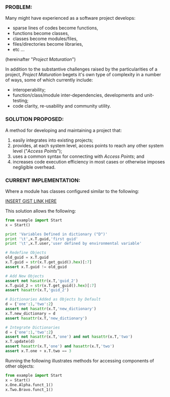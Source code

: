 
### PROBLEM:

Many might have experienced as a software project develops:

- sparse lines of codes become functions,
- functions become classes,
- classes become modules/files,
- files/directories become libraries,
- etc \.\.\.

(hereinafter "*Project Maturation*")

In addition to the substantive challenges raised by the particularities of a project, *Project Maturation* begets it's own type of complexity in a number of ways, some of which currently include:

- interoperability;
- function/class/module inter-dependencies, developments and unit-testing;
- code clarity, re-usability and community utility.

### SOLUTION PROPOSED:

A method for developing and maintaining a project that:

1. easily integrates into existing projects;
2. provides, at each system level, access points to reach any other system level ("*Access Points*");
3. uses a common syntax for connecting with *Access Points*; and
4. increases code execution efficiency in most cases or otherwise imposes negligible overhead.

### CURRENT IMPLEMENTATION:

Where a module has classes configured similar to the following:

[INSERT GIST LINK HERE](http://)

This solution allows the following:

``` python
from example import Start
x = Start()

print 'Variables Defined in dictionary ("D")'
print '\t',x.T.guid,'first guid'
print '\t',x.T.user,'user defined by environmental variable'

# Redefine Objects
old_guid = x.T.guid
x.T.guid = str(x.T.get_guid().hex)[:7]
assert x.T.guid != old_guid

# Add New Objects
assert not hasattr(x.T,'guid_2')
x.T.guid_2 = str(x.T.get_guid().hex)[:7]
assert hasattr(x.T,'guid_2')

# Dictionaries Added as Objects by Default
d = {'one':1,'two':2}
assert not hasattr(x.T,'new_dictionary')
x.T.new_dictionary = d
assert hasattr(x.T,'new_dictionary')

# Integrate Dictionaries
d = {'one':1,'two':2}
assert not hasattr(x.T,'one') and not hasattr(x.T,'two')
x.T.update(d)
assert hasattr(x.T,'one') and hasattr(x.T,'two')
assert x.T.one + x.T.two == 3

```

Running the following illustrates methods for accessing components of other objects:
``` python
from example import Start
x = Start()
x.One.Alpha.funct_1()
x.Two.Bravo.funct_1()
```



